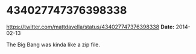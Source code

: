 # 434027747376398338
https://twitter.com/mattdavella/status/434027747376398338
**Date:** 2014-02-13

The Big Bang was kinda like a zip file.
